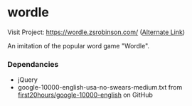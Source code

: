 # wordle

Visit Project: https://wordle.zsrobinson.com/ ([Alternate Link](https://zsrobinson.github.io/wordle))

An imitation of the popular word game "Wordle".

### Dependancies

* jQuery
* google-10000-english-usa-no-swears-medium.txt from [first20hours/google-10000-english](https://github.com/first20hours/google-10000-english) on GitHub
